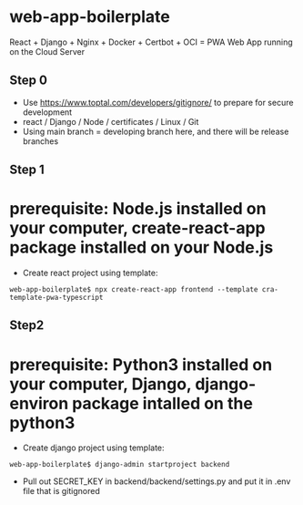 # web-app-boilerplate
React + Django + Nginx + Docker + Certbot + OCI = PWA Web App running on the Cloud Server


## Step 0
- Use https://www.toptal.com/developers/gitignore/ to prepare for secure development
- react / Django / Node / certificates / Linux / Git
- Using main branch = developing branch here, and there will be release branches

## Step 1
# prerequisite: Node.js installed on your computer, create-react-app package installed on your Node.js
- Create react project using template:
```shell
web-app-boilerplate$ npx create-react-app frontend --template cra-template-pwa-typescript
```
## Step2
# prerequisite: Python3 installed on your computer, Django, django-environ package intalled on the python3
- Create django project using template:
```shell
web-app-boilerplate$ django-admin startproject backend
```
- Pull out SECRET_KEY in backend/backend/settings.py and put it in .env file that is gitignored